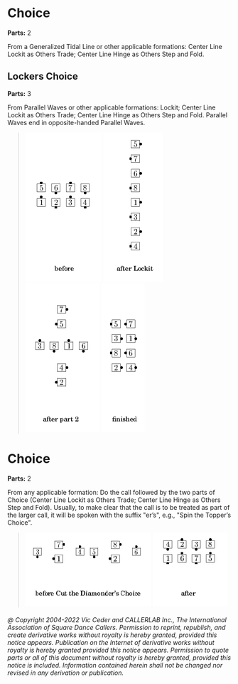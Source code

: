 
# Choice

**Parts:** 2  

From a Generalized Tidal Line or other applicable formations:
Center Line Lockit as Others Trade; Center Line Hinge as Others Step and Fold.

## Lockers Choice
**Parts:** 3



From Parallel Waves or other applicable formations:
Lockit; Center Line Lockit as Others Trade;
Center Line Hinge as Others Step and Fold. Parallel Waves end in opposite-handed Parallel Waves.


>
> ![alt](lockers_choice-1.png)
> ![alt](lockers_choice-2.png)
> ![alt](lockers_choice-3.png)
> ![alt](lockers_choice-4.png)
>

# <anything> Choice

**Parts:** 2

From any applicable formation: Do the <anything> call
followed by the two parts of Choice (Center Line Lockit as Others Trade;
Center Line Hinge as Others Step and Fold).
Usually, to make clear that the <anything> call
is to be treated as part of the larger call,
it will be spoken with the suffix "er’s", e.g., "Spin the Topper’s Choice".

>
> ![alt](anything_choice-1.png)
> ![alt](anything_choice-2.png)
>

###### @ Copyright 2004-2022 Vic Ceder and CALLERLAB Inc., The International Association of Square Dance Callers. Permission to reprint, republish, and create derivative works without royalty is hereby granted, provided this notice appears. Publication on the Internet of derivative works without royalty is hereby granted provided this notice appears. Permission to quote parts or all of this document without royalty is hereby granted, provided this notice is included. Information contained herein shall not be changed nor revised in any derivation or publication.
